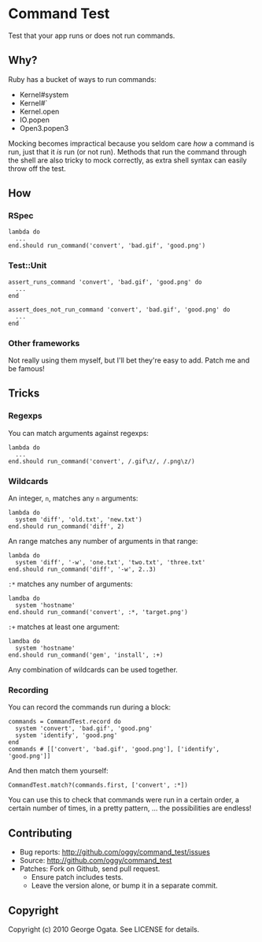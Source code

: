 # Command Test

Test that your app runs or does not run commands.

## Why?

Ruby has a bucket of ways to run commands:

 * Kernel#system
 * Kernel#`
 * Kernel.open
 * IO.popen
 * Open3.popen3

Mocking becomes impractical because you seldom care *how* a command is
run, just that it *is* run (or not run). Methods that run the command
through the shell are also tricky to mock correctly, as extra shell
syntax can easily throw off the test.

## How

### RSpec

    lambda do
      ...
    end.should run_command('convert', 'bad.gif', 'good.png')

### Test::Unit

    assert_runs_command 'convert', 'bad.gif', 'good.png' do
      ...
    end

    assert_does_not_run_command 'convert', 'bad.gif', 'good.png' do
      ...
    end

### Other frameworks

Not really using them myself, but I'll bet they're easy to add. Patch
me and be famous!

## Tricks

### Regexps

You can match arguments against regexps:

    lambda do
      ...
    end.should run_command('convert', /.gif\z/, /.png\z/)

### Wildcards

An integer, `n`, matches any `n` arguments:

    lambda do
      system 'diff', 'old.txt', 'new.txt')
    end.should run_command('diff', 2)

An range matches any number of arguments in that range:

    lambda do
      system 'diff', '-w', 'one.txt', 'two.txt', 'three.txt'
    end.should run_command('diff', '-w', 2..3)

`:*` matches any number of arguments:

    lamdba do
      system 'hostname'
    end.should run_command('convert', :*, 'target.png')

`:+` matches at least one argument:

    lamdba do
      system 'hostname'
    end.should run_command('gem', 'install', :+)

Any combination of wildcards can be used together.

### Recording

You can record the commands run during a block:

    commands = CommandTest.record do
      system 'convert', 'bad.gif', 'good.png'
      system 'identify', 'good.png'
    end
    commands # [['convert', 'bad.gif', 'good.png'], ['identify', 'good.png']]

And then match them yourself:

    CommandTest.match?(commands.first, ['convert', :*])

You can use this to check that commands were run in a certain order, a
certain number of times, in a pretty pattern, ... the possibilities
are endless!

## Contributing

 * Bug reports: http://github.com/oggy/command_test/issues
 * Source: http://github.com/oggy/command_test
 * Patches: Fork on Github, send pull request.
   * Ensure patch includes tests.
   * Leave the version alone, or bump it in a separate commit.

## Copyright

Copyright (c) 2010 George Ogata. See LICENSE for details.
